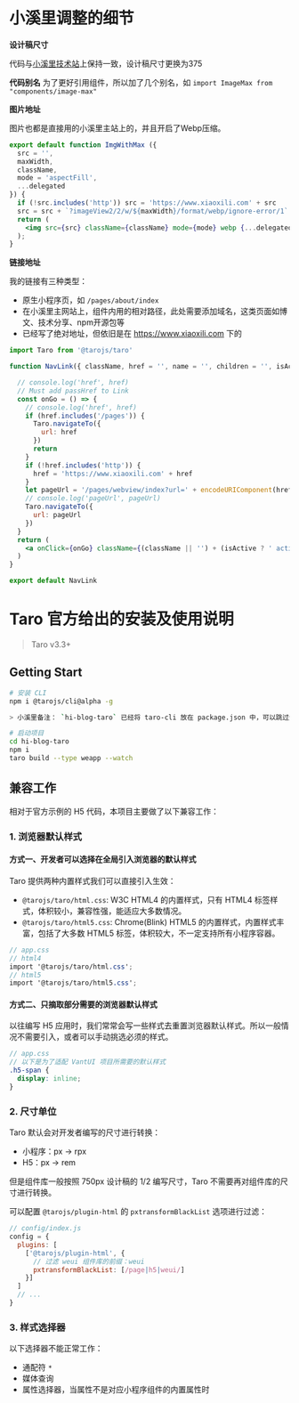 # 小溪里调整的细节

**设计稿尺寸**

代码与[小溪里技术站](https://www.xiaoxili.com)上保持一致，设计稿尺寸更换为375

**代码别名**
为了更好引用组件，所以加了几个别名，如 `import ImageMax from "components/image-max"`

**图片地址**

图片也都是直接用的小溪里主站上的，并且开启了Webp压缩。

```jsx
export default function ImgWithMax ({
  src = '',
  maxWidth,
  className,
  mode = 'aspectFill',
  ...delegated
}) {
  if (!src.includes('http')) src = 'https://www.xiaoxili.com' + src
  src = src + `?imageView2/2/w/${maxWidth}/format/webp/ignore-error/1`
  return (
    <img src={src} className={className} mode={mode} webp {...delegated} />
  );
}
```

**链接地址**

我的链接有三种类型：

* 原生小程序页，如 `/pages/about/index`
* 在小溪里主网站上，组件内用的相对路径，此处需要添加域名，这类页面如博文、技术分享、npm开源包等
* 已经写了绝对地址，但依旧是在 https://www.xiaoxili.com 下的

```jsx
import Taro from '@tarojs/taro'

function NavLink({ className, href = '', name = '', children = '', isActive, style = {}, title = '' }) {

  // console.log('href', href)
  // Must add passHref to Link
  const onGo = () => {
    // console.log('href', href)
    if (href.includes('/pages')) {
      Taro.navigateTo({
        url: href
      })
      return
    }
    if (!href.includes('http')) {
      href = 'https://www.xiaoxili.com' + href
    }
    let pageUrl = '/pages/webview/index?url=' + encodeURIComponent(href)
    // console.log('pageUrl', pageUrl)
    Taro.navigateTo({
      url: pageUrl
    })
  }
  return (
    <a onClick={onGo} className={(className || '') + (isActive ? ' active' : ' ')} style={style} title={title}>{name || children}</a>
  )
}

export default NavLink
```

# Taro 官方给出的安装及使用说明

> Taro v3.3+


## Getting Start

```bash
# 安装 CLI
npm i @tarojs/cli@alpha -g

> 小溪里备注： `hi-blog-taro` 已经将 taro-cli 放在 package.json 中，可以跳过全局安装 cli。

# 启动项目
cd hi-blog-taro
npm i
taro build --type weapp --watch
```

## 兼容工作

相对于官方示例的 H5 代码，本项目主要做了以下兼容工作：

### 1. 浏览器默认样式

#### 方式一、开发者可以选择在全局引入浏览器的默认样式

Taro 提供两种内置样式我们可以直接引入生效：

- `@tarojs/taro/html.css`: W3C HTML4 的内置样式，只有 HTML4 标签样式，体积较小，兼容性强，能适应大多数情况。
- `@tarojs/taro/html5.css`: Chrome(Blink) HTML5 的内置样式，内置样式丰富，包括了大多数 HTML5 标签，体积较大，不一定支持所有小程序容器。

```scss
// app.css
// html4
import '@tarojs/taro/html.css';
// html5
import '@tarojs/taro/html5.css';
```

#### 方式二、只摘取部分需要的浏览器默认样式

以往编写 H5 应用时，我们常常会写一些样式去重置浏览器默认样式。所以一般情况不需要引入，或者可以手动挑选必须的样式。

```scss
// app.css
// 以下是为了适配 VantUI 项目所需要的默认样式
.h5-span {
  display: inline;
}
```

### 2. 尺寸单位

Taro 默认会对开发者编写的尺寸进行转换：

- 小程序：px -> rpx
- H5：px -> rem

但是组件库一般按照 750px 设计稿的 1/2 编写尺寸，Taro 不需要再对组件库的尺寸进行转换。

可以配置 `@tarojs/plugin-html` 的 `pxtransformBlackList` 选项进行过滤：

```js
// config/index.js
config = {
  plugins: [
    ['@tarojs/plugin-html', {
      // 过滤 weui 组件库的前缀：weui
      pxtransformBlackList: [/page|h5|weui/]
    }]
  ]
  // ...
}
```

### 3. 样式选择器

以下选择器不能正常工作：

- 通配符 `*`
- 媒体查询
- 属性选择器，当属性不是对应小程序组件的内置属性时
